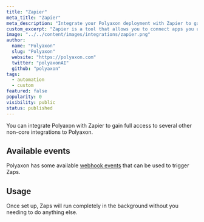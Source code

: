 ```yaml
---
title: "Zapier"
meta_title: "Zapier"
meta_description: "Integrate your Polyaxon deployment with Zapier to gain full access to over 1,000+ integrations. Polyaxon contains built-in support for direct integration with over 1,000+ apps and services using the [Zapier](https://zapier.com) automation service."
custom_excerpt: "Zapier is a tool that allows you to connect apps you use every day to automate tasks and save time. You can connect any of our 1,000+ integrated apps together to make your own automations. What's more it's quick and easy to set up - you don't need to be a developer, anyone can make a Zap!"
image: "../../content/images/integrations/zapier.png"
author:
  name: "Polyaxon"
  slug: "Polyaxon"
  website: "https://polyaxon.com"
  twitter: "polyaxonAI"
  github: "polyaxon"
tags:
  - automation
  - custom
featured: false
popularity: 0
visibility: public
status: published
---
```


You can integrate Polyaxon with Zapier to gain full access to several other non-core integrations to Polyaxon.

## Available events

Polyaxon has some available [webhook events](/docs/references/polyaxon-webhooks/) that can be used to trigger Zaps.

## Usage

Once set up, Zaps will run completely in the background without you needing to do anything else.
